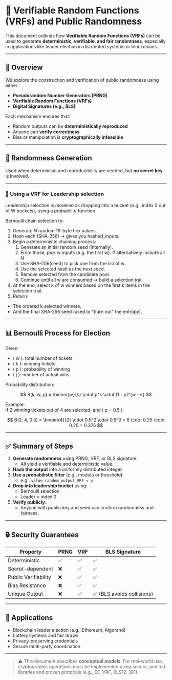 # 🔐 Verifiable Random Functions (VRFs) and Public Randomness

This document outlines how **Verifiable Random Functions (VRFs)** can be used to generate **deterministic, verifiable, and fair randomness**, especially in applications like leader election in distributed systems or blockchains.

---

## 🔄 Overview

We explore the construction and verification of public randomness using either:

- **Pseudorandom Number Generators (PRNG)**
- **Verifiable Random Functions (VRFs)**
- **Digital Signatures (e.g., BLS)**

Each mechanism ensures that:
- Random outputs can be **deterministically reproduced**
- Anyone can **verify correctness**
- Bias or manipulation is **cryptographically infeasible**

---

## 🧠 Randomness Generation


Used when determinism and reproducibility are needed, but **no secret key** is involved.

---

### 📍 Using a VRF for Leadership selection

Leadership selection is modeled as dropping into a bucket (e.g., index 0 out of W buckets), using a probability function.

Bernoulli chain selection to:
1. Generate N random 16-byte hex values.
2. Hash each (SHA-256) → gives you hashed_inputs.
3. Begin a deterministic chaining process:
	1. Generate an initial random seed (internally).
	2. From those, pick w inputs (e.g. the first w).	# alternatively include all N
	3. Use SHA-256(seed) to pick one from the list of w.
	4. Use the selected hash as the next seed.
	5. Remove selected from the candidate pool.
	6. Continue until all w are consumed → build a selection trail.
4. At the end, select k of w winners based on the first k items in the selection trail.
5. Return:
- The ordered k selected winners,
- And the final SHA-256 seed (used to "burn out" the entropy).

---

## 📊 Bernoulli Process for Election

Given:
- \( w \): total number of tickets
- \( k \): winning tickets
- \( p \): probability of winning
- \( j \): number of actual wins

Probability distribution:

$$
B(k; w, p) = \binom{w}{k} \cdot p^k \cdot (1 - p)^{w - k}
$$

Example:  
If 2 winning tickets out of 4 are selected, and \( p = 0.5 \):

$$
B(2; 4, 0.5) = \binom{4}{2} \cdot 0.5^2 \cdot 0.5^2 = 6 \cdot 0.25 \cdot 0.25 = 0.375
$$

---

## ✅ Summary of Steps

1. **Generate randomness** using PRNG, VRF, or BLS signature:
   - All yield a verifiable and deterministic value.
2. **Hash the output** into a uniformly distributed integer.
3. **Use a probabilistic filter** (e.g., modulo or threshold):
   - e.g., `value_random_output_VRF < x`
4. **Drop into leadership bucket** using:
   - Bernoulli selection
   - Leader = index 0
5. **Verify publicly**:
   - Anyone with public key and seed can confirm randomness and fairness.

---

## 🔒 Security Guarantees

| Property               | PRNG    | VRF     | BLS Signature |
|------------------------|---------|---------|----------------|
| Deterministic          | ✅      | ✅      | ✅              |
| Secret-dependent       | ❌      | ✅      | ✅              |
| Public Verifiability   | ❌      | ✅      | ✅              |
| Bias Resistance        | ❌      | ✅      | ✅              |
| Unique Output          | ❌      | ✅      | ✅ (BLS avoids collisions) |

---

## 🔗 Applications

- Blockchain leader election (e.g., Ethereum, Algorand)
- Lottery systems and fair draws
- Privacy-preserving credentials
- Secure multi-party coordination

---

> ⚠️ This document describes **conceptual models**. For real-world use, cryptographic operations must be implemented using secure, audited libraries and proven protocols (e.g., EC-VRF, BLS12-381).



